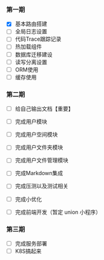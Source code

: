 ### 第一期

- [x] 基本路由搭建
- [ ] 全局日志设置
- [ ] 代码Trace跟踪记录
- [ ] 热加载组件
- [ ] 数据库迁移建设
- [ ] 读写分离设置
- [ ] ORM使用
- [ ] 缓存使用

### 第二期

- [ ] 给自己输出文档【重要】
- [ ] 完成用户模块
- [ ] 完成用户空间模块
- [ ] 完成用户文件夹模块
- [ ] 完成用户文件管理模块
- [ ] 完成Markdown集成
- [ ] 完成压测以及测试相关
- [ ] 完成小优化
- [ ] 完成前端开发（暂定 union 小程序）


### 第三期

- [ ] 完成服务部署
- [ ] K8S搞起来